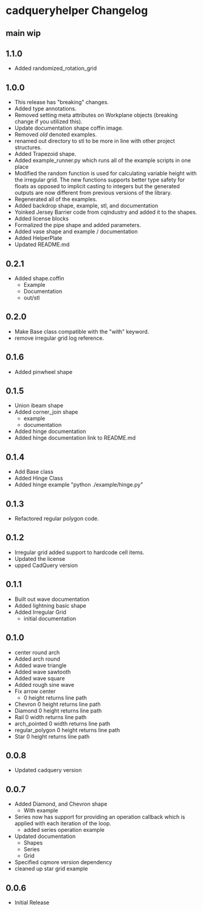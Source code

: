 # cadqueryhelper Changelog

## main wip

## 1.1.0
* Added randomized_rotation_grid

## 1.0.0
* This release has "breaking" changes.
* Added type annotations.
* Removed setting meta attributes on Workplane objects (breaking change if you utilized this).
* Update documentation shape coffin image.
* Removed *old* denoted examples.
* renamed out directory to stl to be more in line with other project structures.
* Added Trapezoid shape.
* Added example_runner.py which runs all of the example scripts in one place
* Modified the random function is used for calculating variable height with the irregular grid. The new functions supports better type safety for floats as opposed to implicit casting to integers but the generated outputs are now different from previous versions of the library.
* Regenerated all of the examples.
* Added backdrop shape, example, stl, and documentation
* Yoinked Jersey Barrier code from cqindustry and added it to the shapes.
* Added license blocks
* Formalized the pipe shape and added parameters.
* Added vase shape and example / documentation
* Added HelperPlate
* Updated README.md


## 0.2.1
* Added shape.coffin
  * Example
  * Documentation
  * out/stl

## 0.2.0
* Make Base class compatible with the "with" keyword.
* remove irregular grid log reference.

## 0.1.6
* Added pinwheel shape

## 0.1.5
* Union ibeam shape
* Added corner_join shape
  * example
  * documentation
* Added hinge documentation
* Added hinge documentation link to README.md

## 0.1.4
* Add Base class
* Added Hinge Class
* Added hinge example "python ./example/hinge.py"

## 0.1.3
* Refactored regular polygon code.

## 0.1.2
* Irregular grid added support to hardcode cell items.
* Updated the license
* upped CadQuery version

## 0.1.1
* Built out wave documentation
* Added lightning basic shape
* Added Irregular Grid
  * initial documentation

## 0.1.0
* center round arch
* Added arch round
* Added wave triangle
* Added wave sawtooth
* Added wave square
* Added rough sine wave
* Fix arrow center
  * 0 height returns line path
* Chevron 0 height returns line path
* Diamond 0 height returns line path
* Rail 0 width returns line path
* arch_pointed 0 width returns line path
* regular_polygon 0 height returns line path
* Star 0 height returns line path

## 0.0.8
* Updated cadquery version

## 0.0.7
* Added Diamond, and Chevron shape
  * With example
* Series now has support for providing an operation callback which is applied with each iteration of the loop.
  * added series operation example
* Updated documentation
  * Shapes
  * Series
  * Grid
* Specified cqmore version dependency
* cleaned up star grid example

## 0.0.6
* Initial Release
